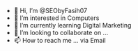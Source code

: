 - 👋 Hi, I’m @SEObyFasih07
- 👀 I’m interested in Computers
- 🌱 I’m currently learning Digital Marketing
- 💞️ I’m looking to collaborate on ...
- 📫 How to reach me ... via Email

<!---
SEObyFasih07/SEObyFasih07 is a ✨ special ✨ repository because its `README.md` (this file) appears on your GitHub profile.
You can click the Preview link to take a look at your changes.
--->
